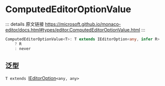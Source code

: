 # ComputedEditorOptionValue
        
::: details 原文链接
https://microsoft.github.io/monaco-editor/docs.html#types/editor.ComputedEditorOptionValue.html
:::

```ts
ComputedEditorOptionValue<T>: T extends IEditorOption<any, infer R>
    ? R
    : never
```
## 泛型
`T extends `[IEditorOption](/api/editor/IEditorOption.md)`<any, any>`